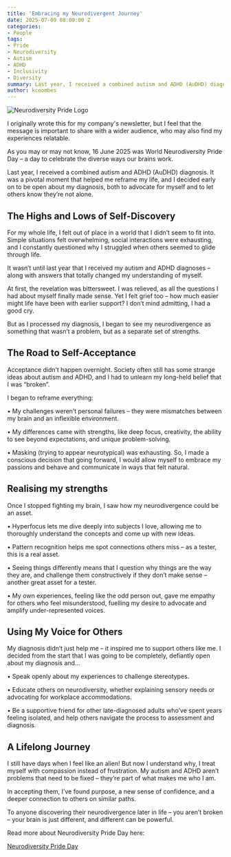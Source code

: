 ```yaml
---
title: 'Embracing my Neurodivergent Journey'
date: 2025-07-09 08:00:00 Z
categories:
- People
tags:
- Pride
- Neurodiversity
- Autism
- ADHD
- Inclusivity
- Diversity
summary: Last year, I received a combined autism and ADHD (AuDHD) diagnosis. It was a pivotal moment that helped me reframe my life, and I decided early on to be open about my diagnosis, both to advocate for myself and to let others know they’re not alone. 
author: kcoombes
---
```

<img src="{{ site.baseurl }}/kcoombes/assets/ndprideofficial.png" alt="Neurodiversity Pride Logo" title="Neurodiversity Pride Logo">

I originally wrote this for my company's newsletter, but I feel that the message is important to share with a wider audience, who may also find my experiences relatable.

As you may or may not know, 16 June 2025 was World Neurodiversity Pride Day – a day to celebrate the diverse ways our brains work.

Last year, I received a combined autism and ADHD (AuDHD) diagnosis. It was a pivotal moment that helped me reframe my life, and I decided early on to be open about my diagnosis, both to advocate for myself and to let others know they’re not alone.

## The Highs and Lows of Self-Discovery

For my whole life, I felt out of place in a world that I didn’t seem to fit into. Simple situations felt overwhelming, social interactions were exhausting, and I constantly questioned why I struggled when others seemed to glide through life. 

It wasn’t until last year that I received my autism and ADHD diagnoses – along with answers that totally changed my understanding of myself.

At first, the revelation was bittersweet. I was relieved, as all the questions I had about myself finally made sense. Yet I felt grief too – how much easier might life have been with earlier support? I don’t mind admitting, I had a good cry.

But as I processed my diagnosis, I began to see my neurodivergence as something that wasn’t a problem, but as a separate set of strengths.

## The Road to Self-Acceptance

Acceptance didn’t happen overnight. Society often still has some strange ideas about autism and ADHD, and I had to unlearn my long-held belief that I was “broken”.

I began to reframe everything:

• My challenges weren’t personal failures – they were mismatches between my brain and an inflexible environment.

• My differences came with strengths, like deep focus, creativity, the ability to see beyond expectations, and unique problem-solving.

• Masking (trying to appear neurotypical) was exhausting. So, I made a conscious decision that going forward, I would allow myself to embrace my passions and behave and communicate in ways that felt natural.

## Realising my strengths

Once I stopped fighting my brain, I saw how my neurodivergence could be an asset.

• Hyperfocus lets me dive deeply into subjects I love, allowing me to thoroughly understand the concepts and come up with new ideas.

• Pattern recognition helps me spot connections others miss – as a tester, this is a real asset.

• Seeing things differently means that I question why things are the way they are, and challenge them constructively if they don’t make sense – another great asset for a tester.

• My own experiences, feeling like the odd person out, gave me empathy for others who feel misunderstood, fuelling my desire to advocate and amplify under-represented voices.

## Using My Voice for Others

My diagnosis didn’t just help me – it inspired me to support others like me. I decided from the start that I was going to be completely, defiantly open about my diagnosis and…

• Speak openly about my experiences to challenge stereotypes.

• Educate others on neurodiversity, whether explaining sensory needs or advocating for workplace accommodations.

• Be a supportive friend for other late-diagnosed adults who’ve spent years feeling isolated, and help others navigate the process to assessment and diagnosis.

## A Lifelong Journey

I still have days when I feel like an alien! But now I understand why, I treat myself with compassion instead of frustration. My autism and ADHD aren’t problems that need to be fixed – they’re part of what makes me who I am. 

In accepting them, I’ve found purpose, a new sense of confidence, and a deeper connection to others on similar paths.

To anyone discovering their neurodivergence later in life – you aren’t broken – your brain is just different, and different can be powerful.

Read more about Neurodiversity Pride Day here:

[Neurodiversity Pride Day](https://neurodiversityprideday.com/)

